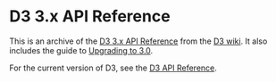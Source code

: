 # D3 3.x API Reference

This is an archive of the [D3 3.x API Reference](https://github.com/d3/d3-3.x-api-reference/blob/master/API-Reference.md) from the [D3 wiki](https://github.com/d3/d3/wiki). It also includes the guide to [Upgrading to 3.0](https://github.com/d3/d3-3.x-api-reference/blob/master/Upgrading-to-3.0.md).

For the current version of D3, see the [D3 API Reference](https://github.com/d3/d3/blob/master/API.md).

